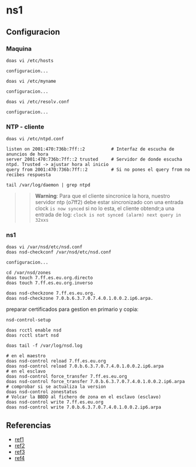 # ns1

## Configuracion

### Maquina

```
doas vi /etc/hosts
```

```
configuracion...
```

```
doas vi /etc/myname
```

```
configuracion...
```

```
doas vi /etc/resolv.conf
```

```
configuracion...
```

### NTP - cliente

```
doas vi /etc/ntpd.conf
```

```
listen on 2001:470:736b:7ff::2	        # Interfaz de escucha de anuncios de hora
server 2001:470:736b:7ff::2 trusted	    # Servidor de donde escucha ntpd. Trusted -> ajustar hora al inicio
query from 2001:470:736b:7ff::2	        # Si no pones el query from no recibes respuesta
```

```
tail /var/log/daemon | grep ntpd
```

>> **Warning**: Para que el cliente sincronice la hora, nuestro servidor ntp (o7ff2) debe estar sincronizado con una entrada clock `is now synced` si no lo esta, el cliente obtendr;a una entrada de log: `clock is not synced (alarm) next query in 32xxs`

### ns1

```
doas vi /var/nsd/etc/nsd.conf
doas nsd-checkconf /var/nsd/etc/nsd.conf
```

```
configuracion...
```

```
cd /var/nsd/zones
doas touch 7.ff.es.eu.org.directo
doas touch 7.ff.es.eu.org.inverso

doas nsd-checkzone 7.ff.es.eu.org.
doas nsd-checkzone 7.0.b.6.3.7.0.7.4.0.1.0.0.2.ip6.arpa.
```

preparar certificados para gestion en primario y copia:
``` 
nsd-control-setup
```

``` 
doas rcctl enable nsd
doas rcctl start nsd
```

```
doas tail -f /var/log/nsd.log
```

```
# en el maestro
doas nsd-control reload 7.ff.es.eu.org
doas nsd-control reload 7.0.b.6.3.7.0.7.4.0.1.0.0.2.ip6.arpa
# en el esclavo
doas nsd-control force_transfer 7.ff.es.eu.org
doas nsd-control force_transfer 7.0.b.6.3.7.0.7.4.0.1.0.0.2.ip6.arpa
# comprobar si se actualiza la version
doas nsd-control zonestatus
# Volcar la BBDD al fichero de zona en el esclavo (esclavo)
doas nsd-control write 7.ff.es.eu.org
doas nsd-control write 7.0.b.6.3.7.0.7.4.0.1.0.0.2.ip6.arpa
```

## Referencias

- [ref1]()
- [ref2]()
- [ref3]()
- [ref4]()
